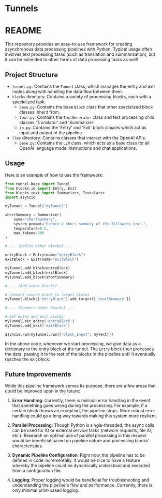  # Tunnels

 # README

 This repository provides an easy-to-use framework for creating asynchronous data processing pipelines with Python. Typical usage often involves text processing tasks (such as translation and summarization), but it can be extended to other forms of data processing tasks as well!

 ## Project Structure

 * `tunnel.py`: Contains the `Tunnel` class, which manages the entry and exit nodes along with handling the data flow between them.
 * `blocks` directory: Contains a variety of processing blocks, each with a specialized task.
     * `base.py`: Contains the base `Block` class that other specialized block classes inherit from.
     * `text.py`: Contains the `TextGenerator` class and text processing child classes 'Translator' and 'Summarizer'.
     * `io.py`: Contains the 'Entry' and 'Exit' block classes which act as input and output of the pipeline.
 * `llms` directory: Contains classes that interact with the OpenAI APIs.
     * `base.py`: Contains the `LLM` class, which acts as a base class for all OpenAI language model instructions and chat applications.

 ## Usage

 Here is an example of how to use the framework:

 ```python
 from tunnel.base import Tunnel
 from blocks.io import Entry, Exit
 from blocks.text import Summarizer, Translator
 import asyncio

 myTunnel = Tunnel("myTunnel")

 shortSummary = Summarizer(
     name="shortSummary",
     system_prompt="Create a short summary of the following text.",
     temperature=0.5,
     max_tokens=300
 )

 # ... (Define other blocks) ...

 entryBlock = Entry(name="entryBlock")
 exitBlock = Exit(name="exitBlock")

 myTunnel.add_block(entryBlock)
 myTunnel.add_block(exitBlock)
 myTunnel.add_block(shortSummary)

 # ... (Add other blocks) ...

 # Connect source block to target blocks
 myTunnel.blocks['entryBlock'].add_target(['shortSummary'])

 # ... (Connect other blocks) ...

 # Set entry and exit blocks
 myTunnel.set_entry('entryBlock')
 myTunnel.add_exit('exitBlock')

 asyncio.run(myTunnel.run({"block_input": myText}))
 ```

 In the above code, whenever we start processing, we give data as a dictionary to the entry block of the tunnel. The `Entry` block then processes the data, passing it to the rest of the blocks in the pipeline until it eventually reaches the exit block.

 ## Future Improvements

 While this pipeline framework serves its purpose, there are a few areas that could be improved upon in the future:

 1. **Error Handling**: Currently, there is minimal error handling in the event that something goes wrong during the processing. For example, if a certain block throws an exception, the pipeline stops. More robust error handling could go a long way towards making this system more resilient.

 2. **Parallel Processing**: Though Python is single-threaded, the async calls can be used for IO or external service tasks (network requests, file IO, etc.). Research on optimal use of parallel processing in this respect would be beneficial based on pipeline nature and processing blocks' characteristics.

 3. **Dynamic Pipeline Configuration**: Right now, the pipeline has to be defined in code incrementally. It would be nice to have a feature whereby the pipeline could be dynamically understood and executed from a configuration file.

 4. **Logging**: Proper logging would be beneficial for troubleshooting and understanding the pipeline's flow and performance. Currently, there is only minimal print-based logging.
